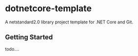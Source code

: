 # dotnetcore-template

A netstandard2.0 library project template for .NET Core and Git.

## Getting Started

todo....
